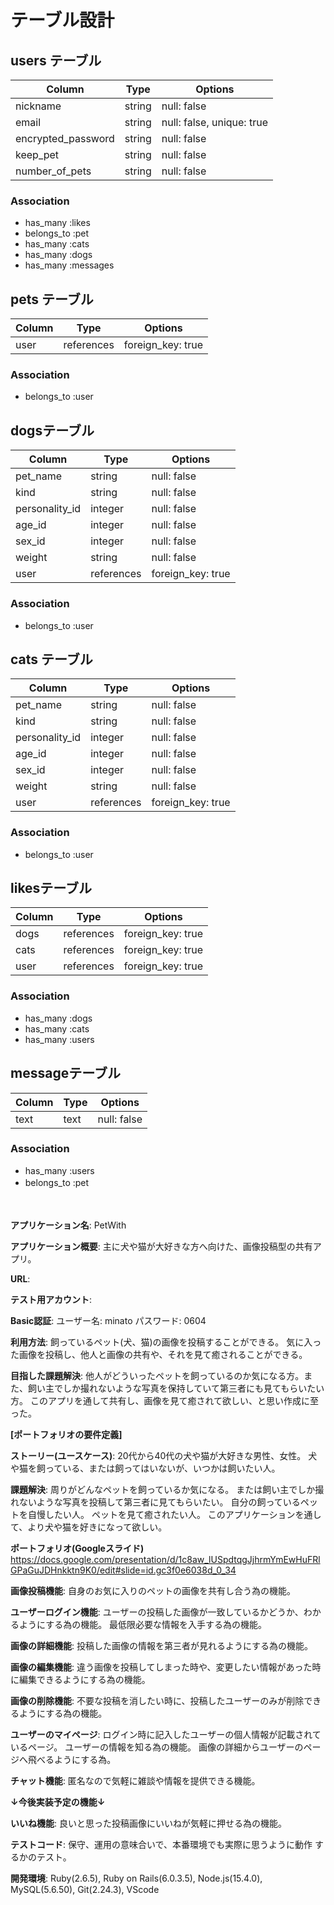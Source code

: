 # テーブル設計


## users テーブル

| Column             | Type       | Options                  |
| ------             | ------     | --------                 |
| nickname           | string     | null: false              |
| email              | string     | null: false, unique: true|
| encrypted_password | string     | null: false              |
| keep_pet           | string     | null: false              |
| number_of_pets     | string     | null: false              |


### Association

- has_many   :likes
- belongs_to :pet
- has_many   :cats
- has_many   :dogs
- has_many   :messages


## pets テーブル

| Column              | Type       | Options          |
| ------              | ------     | --------         |
| user                | references | foreign_key: true|


### Association

- belongs_to :user


##  dogsテーブル

| Column              | Type       | Options           |
| ------              | ---------- | --------          |
| pet_name            | string     | null: false       |
| kind                | string     | null: false       |
| personality_id      | integer    | null: false       |
| age_id              | integer    | null: false       |
| sex_id              | integer    | null: false       |
| weight              | string     | null: false       |
| user                | references | foreign_key: true |


### Association

- belongs_to :user


## cats テーブル

| Column              | Type       | Options           |
| ------              | ---------- | --------          |
| pet_name            | string     | null: false       |
| kind                | string     | null: false       |
| personality_id      | integer    | null: false       |
| age_id              | integer    | null: false       |
| sex_id              | integer    | null: false       |
| weight              | string     | null: false       |
| user                | references | foreign_key: true |



### Association

- belongs_to :user


##  likesテーブル

| Column          | Type       | Options           |
| ------          | ---------- | --------          |
| dogs            | references | foreign_key: true |
| cats            | references | foreign_key: true |
| user            | references | foreign_key: true |


### Association

- has_many :dogs
- has_many :cats
- has_many :users


##  messageテーブル

| Column       | Type       | Options           |
| ------       | ---------- | --------          |
| text         | text       | null: false       |


### Association

- has_many   :users
- belongs_to :pet
　　　

　　

**アプリケーション名**: PetWith

**アプリケーション概要**: 主に犬や猫が大好きな方へ向けた、画像投稿型の共有アプリ。

**URL**:

**テスト用アカウント**: 

**Basic認証**: ユーザー名: minato パスワード: 0604

**利用方法**: 飼っているペット(犬、猫)の画像を投稿することができる。
            気に入った画像を投稿し、他人と画像の共有や、それを見て癒されることができる。

**目指した課題解決**: 他人がどういったペットを飼っているのか気になる方。また、飼い主でしか撮れないような写真を保持していて第三者にも見てもらいたい方。
                  このアプリを通して共有し、画像を見て癒されて欲しい、と思い作成に至った。


**[ポートフォリオの要件定義]**

**ストーリー(ユースケース)**:
20代から40代の犬や猫が大好きな男性、女性。
犬や猫を飼っている、または飼ってはいないが、いつかは飼いたい人。

**課題解決**:
周りがどんなペットを飼っているか気になる。
または飼い主でしか撮れないような写真を投稿して第三者に見てもらいたい。
自分の飼っているペットを自慢したい人。
ペットを見て癒されたい人。
このアプリケーションを通して、より犬や猫を好きになって欲しい。

**ポートフォリオ(Googleスライド)**
https://docs.google.com/presentation/d/1c8aw_lUSpdtqgJjhrmYmEwHuFRlGPaGuJDHnkktn9K0/edit#slide=id.gc3f0e6038d_0_34

**画像投稿機能**:
自身のお気に入りのペットの画像を共有し合う為の機能。

**ユーザーログイン機能**:
ユーザーの投稿した画像が一致しているかどうか、わかるようにする為の機能。
最低限必要な情報を入手する為の機能。

**画像の詳細機能**:
投稿した画像の情報を第三者が見れるようにする為の機能。

**画像の編集機能**:
違う画像を投稿してしまった時や、変更したい情報があった時に編集できるようにする為の機能。

**画像の削除機能**:
不要な投稿を消したい時に、投稿したユーザーのみが削除できるようにする為の機能。

**ユーザーのマイページ**:
ログイン時に記入したユーザーの個人情報が記載されているページ。
ユーザーの情報を知る為の機能。
画像の詳細からユーザーのページへ飛べるようにする為。

**チャット機能**:
匿名なので気軽に雑談や情報を提供できる機能。

**↓今後実装予定の機能↓**

**いいね機能**:
良いと思った投稿画像にいいねが気軽に押せる為の機能。

**テストコード**:
保守、運用の意味合いで、本番環境でも実際に思うように動作
するかのテスト。

**開発環境**:
Ruby(2.6.5), Ruby on Rails(6.0.3.5), Node.js(15.4.0), MySQL(5.6.50), Git(2.24.3), VScode